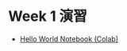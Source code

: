  # Week 1 演習

  - [Hello World Notebook (Colab)](https://colab.research.google.com/drive/1R2ksXW58Jm0dmLWhebU1r6gtRSWCsBnj?usp=sharing)
